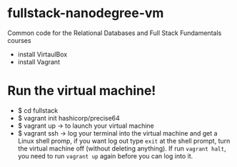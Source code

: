 fullstack-nanodegree-vm
=============

Common code for the Relational Databases and Full Stack Fundamentals courses
- install VirtaulBox
- install Vagrant

Run the virtual machine!
==============
- $ cd fullstack
- $ vagrant init hashicorp/precise64
- $ vagrant up -> to launch your virtual machine
- $ vagrant ssh -> log your terminal into the virtual machine and  get a Linux shell promp, if you want log out type `exit` at the shell prompt, turn the virtual machine off (without deleting anything). If run `vagrant halt`, you need to run `vagrant up` again before you can log into it.
